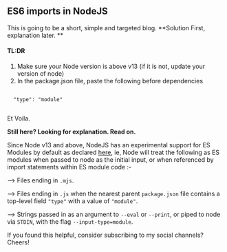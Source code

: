 ## ES6 imports in NodeJS

This is going to be a short, simple and targeted blog. **Solution First, explanation later. **

#### TL:DR

1. Make sure your Node version is above v13 (if it is not, update your version of node)
2. In the package.json file, paste the following before dependencies 

```

  "type": "module"


``` 

Et Voila. 

**Still here? Looking for explanation. Read on.** 

Since Node v13 and above, NodeJS has an experimental support for ES Modules by default as declared [here](https://nodejs.org/docs/latest-v13.x/api/esm.html#esm_enabling), ie, Node will treat the following as ES modules when passed to node as the initial input, or when referenced by import statements within ES module code :- 



  -->   Files ending in ```.mjs```.

  -->   Files ending in ```.js``` when the nearest parent ```package.json``` file contains a top-level field ```"type"``` with a value of ```"module"```.

-->    Strings passed in as an argument to ```--eval``` or ```--print```, or piped to node via ```STDIN```, with the flag ```--input-type=module```.

If you found this helpful, consider subscribing to my social channels? 
Cheers! 


